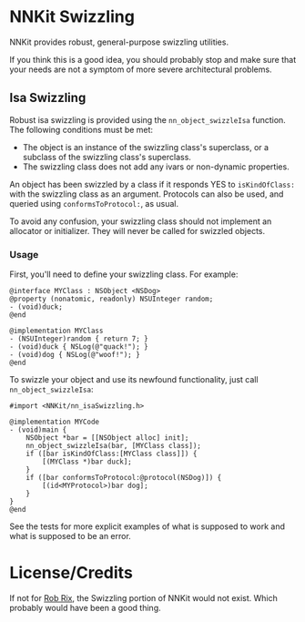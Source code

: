 NNKit Swizzling
===============

NNKit provides robust, general-purpose swizzling utilities.

If you think this is a good idea, you should probably stop and make sure that your needs are not a symptom of more severe architectural problems.

Isa Swizzling
-------------

Robust isa swizzling is provided using the `nn_object_swizzleIsa` function. The following conditions must be met:

* The object is an instance of the swizzling class's superclass, or a subclass of the swizzling class's superclass.
* The swizzling class does not add any ivars or non-dynamic properties.

An object has been swizzled by a class if it responds YES to `isKindOfClass:` with the swizzling class as an argument. Protocols can also be used, and queried using `conformsToProtocol:`, as usual.

To avoid any confusion, your swizzling class should not implement an allocator or initializer. They will never be called for swizzled objects.

### Usage ###

First, you'll need to define your swizzling class. For example:

    @interface MYClass : NSObject <NSDog>
    @property (nonatomic, readonly) NSUInteger random;
    - (void)duck;
    @end
    
    @implementation MYClass
    - (NSUInteger)random { return 7; }
    - (void)duck { NSLog(@"quack!"); }
    - (void)dog { NSLog(@"woof!"); }
    @end

To swizzle your object and use its newfound functionality, just call `nn_object_swizzleIsa`:

    #import <NNKit/nn_isaSwizzling.h>
        
    @implementation MYCode
    - (void)main {
        NSObject *bar = [[NSObject alloc] init];
        nn_object_swizzleIsa(bar, [MYClass class]);
        if ([bar isKindOfClass:[MYClass class]]) {
            [(MYClass *)bar duck];
        }
        if ([bar conformsToProtocol:@protocol(NSDog)]) {
            [(id<MYProtocol>)bar dog];
        }
    }
    @end

See the tests for more explicit examples of what is supposed to work and what is supposed to be an error.

License/Credits
===============

If not for [Rob Rix](https://github.com/robrix/), the Swizzling portion of NNKit would not exist. Which probably would have been a good thing.
